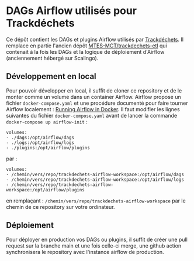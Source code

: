# DAGs Airflow utilisés pour Trackdéchets

Ce dépôt contient les DAGs et plugins Airflow utilisés par [Trackdéchets](https://trackdechets.beta.gouv.fr/). Il remplace en partie l'ancien dépôt [MTES-MCT/trackdechets-etl](https://github.com/MTES-MCT/trackdechets-etl) qui contenait à la fois les DAGs et la logique de déploiement d'Airflow (anciennement hébergé sur Scalingo).

## Développement en local

Pour pouvoir développer en local, il suffit de cloner ce repository et de le monter comme un volume dans un container Airflow.
Airflow propose un fichier `docker-compose.yaml` et une procédure documenté pour faire tourner Airflow localement : [Running Airflow in Docker](https://airflow.apache.org/docs/apache-airflow/2.3.2/start/docker.html#docker-compose-yaml).
Il faut modifier les lignes suivantes du fichier `docker-compose.yaml` avant de lancer la commande `docker-compose up airflow-init` :
```
volumes:
- ./dags:/opt/airflow/dags
- ./logs:/opt/airflow/logs
- ./plugins:/opt/airflow/plugins
```
par :
```
volumes:
- /chemin/vers/repo/trackdechets-airflow-workspace:/opt/airflow/dags
- /chemin/vers/repo/trackdechets-airflow-workspace:/opt/airflow/logs
- /chemin/vers/repo/trackdechets-airflow-workspace:/opt/airflow/plugins
```
en remplaçant : `/chemin/vers/repo/trackdechets-airflow-workspace` par le chemin de ce repository sur votre ordinateur.

## Déploiement

Pour déployer en production vos DAGs ou plugins, il suffit de créer une pull request sur la branche main et une fois celle-ci merge, une github action synchronisera le repository avec l'instance airflow de production.
